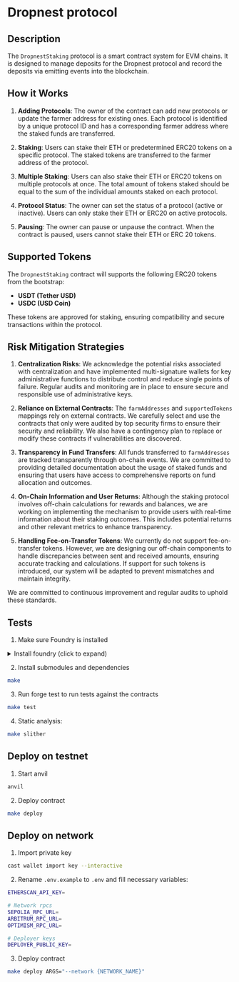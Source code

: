 # Dropnest protocol

## Description

The `DropnestStaking` protocol is a smart contract system for EVM chains. It is designed to manage deposits for the Dropnest protocol and record the deposits via emitting events into the blockchain.

## How it Works

1. **Adding Protocols**: The owner of the contract can add new protocols or update the farmer address for existing ones. Each protocol is identified by a unique protocol ID and has a corresponding farmer address where the staked funds are transferred.

2. **Staking**: Users can stake their ETH or predetermined ERC20 tokens on a specific protocol. The staked tokens are transferred to the farmer address of the protocol.

3. **Multiple Staking**: Users can also stake their ETH or ERC20 tokens on multiple protocols at once. The total amount of tokens staked should be equal to the sum of the individual amounts staked on each protocol.

4. **Protocol Status**: The owner can set the status of a protocol (active or inactive). Users can only stake their ETH or ERC20 on active protocols.

5. **Pausing**: The owner can pause or unpause the contract. When the contract is paused, users cannot stake their ETH or ERC 20 tokens.

## Supported Tokens

The `DropnestStaking` contract will supports the following ERC20 tokens from the bootstrap:

- **USDT (Tether USD)**
- **USDC (USD Coin)**

These tokens are approved for staking, ensuring compatibility and secure transactions within the protocol.

## Risk Mitigation Strategies

1. **Centralization Risks**: We acknowledge the potential risks associated with centralization and have implemented multi-signature wallets for key administrative functions to distribute control and reduce single points of failure. Regular audits and monitoring are in place to ensure secure and responsible use of administrative keys.

2. **Reliance on External Contracts**: The `farmAddresses` and `supportedTokens` mappings rely on external contracts. We carefully select and use the contracts that only were audited by top security firms to ensure their security and reliability. We also have a contingency plan to replace or modify these contracts if vulnerabilities are discovered.

3. **Transparency in Fund Transfers**: All funds transferred to `farmAddresses` are tracked transparently through on-chain events. We are committed to providing detailed documentation about the usage of staked funds and ensuring that users have access to comprehensive reports on fund allocation and outcomes.

4. **On-Chain Information and User Returns**: Although the staking protocol involves off-chain calculations for rewards and balances, we are working on implementing the mechanism to provide users with real-time information about their staking outcomes. This includes potential returns and other relevant metrics to enhance transparency.

5. **Handling Fee-on-Transfer Tokens**: We currently do not support fee-on-transfer tokens. However, we are designing our off-chain components to handle discrepancies between sent and received amounts, ensuring accurate tracking and calculations. If support for such tokens is introduced, our system will be adapted to prevent mismatches and maintain integrity.

We are committed to continuous improvement and regular audits to uphold these standards.

## Tests

1. Make sure Foundry is installed
<details>
  <summary> Install foundry (click to expand)</summary>

    curl -L https://foundry.paradigm.xyz | bash


This will install Foundryup, then simply follow the instructions on-screen, which will make the foundryup command
available in your CLI. You can then use 'foundryup' to install the rest of the Foundry tools.
</details>

2. Install submodules and dependencies
```bash
make
```

3. Run forge test to run tests against the contracts
```bash
make test
```
4. Static analysis:
```bash
make slither

```

## Deploy on testnet

1. Start anvil 
```bash
anvil
```

2. Deploy contract
```bash
make deploy
```

## Deploy on network

1. Import private key
```bash
cast wallet import key --interactive
```

2. Rename `.env.example` to `.env` and fill necessary variables:
```bash
ETHERSCAN_API_KEY=

# Network rpcs
SEPOLIA_RPC_URL=
ARBITRUM_RPC_URL=
OPTIMISM_RPC_URL=

# Deployer keys
DEPLOYER_PUBLIC_KEY=

```

3. Deploy contract
```bash
make deploy ARGS="--network {NETWORK_NAME}"

